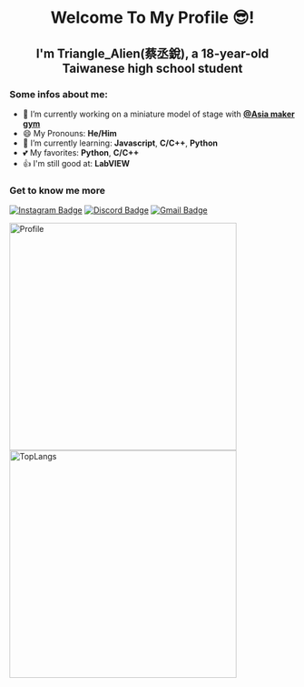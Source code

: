 <h1 align="center"> Welcome To My Profile 😎!  </h1>
<h2 align="center"> I'm Triangle_Alien(蔡丞銳), a 18-year-old Taiwanese high school student</h2>

### Some infos about me:
- 🔭 I’m currently working on  a miniature model of stage with <b>[@Asia maker gym](https://www.facebook.com/MakerGym)</b>
- 😄 My Pronouns: **He/Him**
- 🌱 I’m currently learning: **Javascript**, **C/C++**, **Python**
- 💕 My favorites: **Python**, **C/C++**
- 👍 I'm still good at: **LabVIEW**

### Get to know me more
[![Instagram Badge](https://img.shields.io/badge/Instagram-ff69b4?style=flat-square&logo=instagram&logoColor=white&link=https://www.instagram.com/triangle.maker.tw/)](https://www.instagram.com/triangle.maker.tw/)
[![Discord Badge](https://img.shields.io/badge/Discord-2F3FAF?style=flat-square&logo=Discord&logoColor=white&link=https://discordapp.com/users/849295100835921990)](https://discordapp.com/users/849295100835921990)
[![Gmail Badge](https://img.shields.io/badge/-Gmail-d14836?style=flat-square&logo=Gmail&logoColor=white&link=mailto:0966459924qpwo@gmail.com)](mailto:0966459924qpwo@gmail.com)  
<div>
  <img alt="Profile" src="https://github-readme-stats.vercel.app/api?username=meteorTriangle&layout=compact&hide_border=true&count_private=true&show_icons=true" Width=400 align="left">
  <img alt="TopLangs" src="https://github-readme-stats.vercel.app/api/top-langs/?username=meteorTriangle&layout=compact&hide_border=true&langs_count=6" Width=400 align="left">
</div>
<!--
**meteorTriangle/meteorTriangle** is a ✨ _special_ ✨ repository because its `README.md` (this file) appears on your GitHub profile.

Here are some ideas to get you started:

- 🔭 I’m currently working on ...
- 🌱 I’m currently learning ...
- 👯 I’m looking to collaborate on ...
- 🤔 I’m looking for help with ...
- 💬 Ask me about ...
- 📫 How to reach me: ...
- 😄 Pronouns: ...
- ⚡ Fun fact: ...
角角#2214
-->
